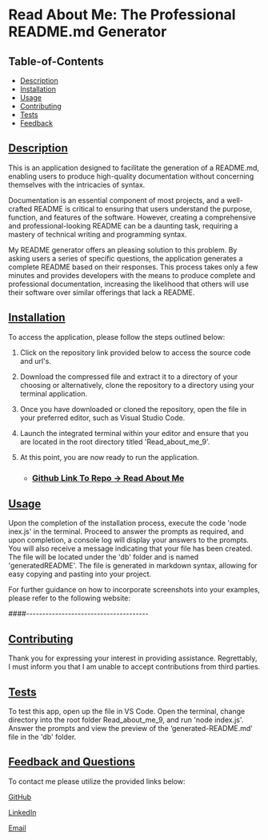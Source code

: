 # Read About Me: The Professional README.md Generator

  ## Table-of-Contents

  * [Description](#description)
  * [Installation](#installation)
  * [Usage](#usage)
  * [Contributing](#contributing)
  * [Tests](#tests)
  * [Feedback](#feedback)

  ## [Description](#table-of-contents)

This is an application designed to facilitate the generation of a README.md, enabling users to produce high-quality documentation without concerning themselves with the intricacies of syntax.

Documentation is an essential component of most projects, and a well-crafted README is critical to ensuring that users understand the purpose, function, and features of the software. However, creating a comprehensive and professional-looking README can be a daunting task, requiring a mastery of technical writing and programming syntax.

My README generator offers an pleasing solution to this problem. By asking users a series of specific questions, the application generates a complete README based on their responses. This process takes only a few minutes and provides developers with the means to produce complete and professional documentation, increasing the likelihood that others will use their software over similar offerings that lack a README.

  ## [Installation](#table-of-contents)

To access the application, please follow the steps outlined below:

1. Click on the repository link provided below to access the source code and url's.

2.  Download the compressed file and extract it to a directory of your choosing or alternatively, clone the repository to a directory using your terminal application.

3. Once you have downloaded or cloned the repository, open the file in your preferred editor, such as Visual Studio Code.

4. Launch the integrated terminal within your editor and ensure that you are located in the root directory titled 'Read_about_me_9'.

5. At this point, you are now ready to run the application.

    - ### [Github Link To Repo -> Read About Me](https://github.com/skye143/Read_about_me_9)

## [Usage](#table-of-contents)

Upon the completion of the installation process, execute the code 'node inex.js' in the terminal. Proceed to answer the prompts as required, and upon completion, a console log will display your answers to the prompts. You will also receive a message indicating that your file has been created. The file will be located under the 'db' folder and is named 'generatedREADME'. The file is generated in markdown syntax, allowing for easy copying and pasting into your project.

For further guidance on how to incorporate screenshots into your examples, please refer to the following website:

####--------------------------------------


  ## [Contributing](#table-of-contents)
Thank you for expressing your interest in providing assistance. Regrettably, I must inform you that I am unable to accept contributions from third parties.

  ## [Tests](#table-of-contents)

  To test this app, open up the file in VS Code. Open the terminal, change directory into the root folder Read_about_me_9, and run 'node index.js'. Answer the prompts and view the preview of the ‘generated-README.md’ file in the 'db' folder.

  ## [Feedback and Questions](#table-of-contents)

  To contact me please utilize the provided links below:

  [GitHub](https://github.com/skye143)
  
  [LinkedIn](https://www.linkedin.com/in/skye-h-988a7a221)

  [Email](mailto:skyeheredia@gmail.com)
